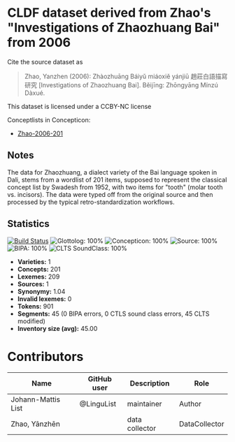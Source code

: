 # CLDF dataset derived from Zhao's "Investigations of Zhaozhuang Bai" from 2006

Cite the source dataset as

> Zhao, Yanzhen (2006): Zhàozhuāng Báiyǔ miáoxiě yánjiū 趙莊白語描寫研究 [Investigations of Zhaozhuang Bai]. Běijīng: Zhōngyāng Mínzú Dàxué.

This dataset is licensed under a CCBY-NC license


Conceptlists in Concepticon:
- [Zhao-2006-201](https://concepticon.clld.org/contributions/Zhao-2006-201)
## Notes

The data for Zhaozhuang, a dialect variety of the Bai language spoken in Dali, stems from a wordlist of 201 items, supposed to represent the classical concept list by Swadesh from 1952, with two items for "tooth" (molar tooth vs. incisors). The data were typed off from the original source and then processed by the typical retro-standardization workflows.



## Statistics


[![Build Status](https://travis-ci.org/lexibank/zhaobai.svg?branch=master)](https://travis-ci.org/lexibank/zhaobai)
![Glottolog: 100%](https://img.shields.io/badge/Glottolog-100%25-brightgreen.svg "Glottolog: 100%")
![Concepticon: 100%](https://img.shields.io/badge/Concepticon-100%25-brightgreen.svg "Concepticon: 100%")
![Source: 100%](https://img.shields.io/badge/Source-100%25-brightgreen.svg "Source: 100%")
![BIPA: 100%](https://img.shields.io/badge/BIPA-100%25-brightgreen.svg "BIPA: 100%")
![CLTS SoundClass: 100%](https://img.shields.io/badge/CLTS%20SoundClass-100%25-brightgreen.svg "CLTS SoundClass: 100%")

- **Varieties:** 1
- **Concepts:** 201
- **Lexemes:** 209
- **Sources:** 1
- **Synonymy:** 1.04
- **Invalid lexemes:** 0
- **Tokens:** 901
- **Segments:** 45 (0 BIPA errors, 0 CTLS sound class errors, 45 CLTS modified)
- **Inventory size (avg):** 45.00

# Contributors

Name | GitHub user | Description | Role
--- | --- | --- | ---
Johann-Mattis List | @LinguList | maintainer | Author
Zhao, Yānzhēn | | data collector | DataCollector


